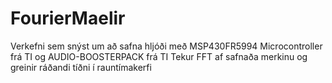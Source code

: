 # FourierMaelir

Verkefni sem snýst um að safna hljóði með MSP430FR5994 Microcontroller frá TI og AUDIO-BOOSTERPACK frá TI
Tekur FFT af safnaða merkinu og greinir ráðandi tíðni í rauntímakerfi
